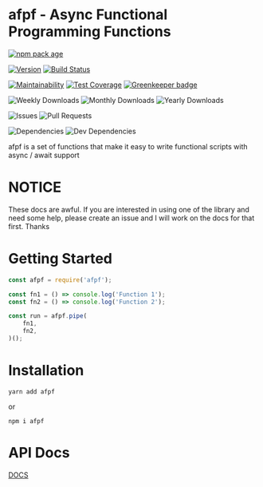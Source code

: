 # afpf - Async Functional Programming Functions

[![npm pack age](https://nodei.co/npm/afpf.png?downloads=true&downloadRank=true&stars=true)](https://npmjs.org/package/afpf)

[![Version](https://badge.fury.io/js/afpf.svg)](https://npmjs.org/package/afpf) [![Build Status](https://travis-ci.org/Prefinem/afpf.svg)](https://travis-ci.org/Prefinem/afpf)

[![Maintainability](https://api.codeclimate.com/v1/badges/4f911850391938e811f1/maintainability)](https://codeclimate.com/github/Prefinem/afpf/maintainability) [![Test Coverage](https://api.codeclimate.com/v1/badges/4f911850391938e811f1/test_coverage)](https://codeclimate.com/github/Prefinem/afpf/test_coverage) [![Greenkeeper badge](https://badges.greenkeeper.io/Prefinem/afpf.svg)](https://greenkeeper.io/)

![Weekly Downloads](https://img.shields.io/npm/dw/afpf.svg) ![Monthly Downloads](https://img.shields.io/npm/dm/afpf.svg) ![Yearly Downloads](https://img.shields.io/npm/dy/afpf.svg)

![Issues](https://img.shields.io/github/issues/Prefinem/afpf.svg) ![Pull Requests](https://img.shields.io/github/issues-pr/Prefinem/afpf.svg)

![Dependencies](https://david-dm.org/Prefinem/afpf.svg) ![Dev Dependencies](https://david-dm.org/Prefinem/afpf/dev-status.svg)

afpf is a set of functions that make it easy to write functional scripts with async / await support

# NOTICE

These docs are awful. If you are interested in using one of the library and need some help, please create an issue and I will work on the docs for that first. Thanks

# Getting Started

```js
const afpf = require('afpf');

const fn1 = () => console.log('Function 1');
const fn2 = () => console.log('Function 2');

const run = afpf.pipe(
	fn1,
	fn2,
)();
```

# Installation

    yarn add afpf

or

    npm i afpf

# API Docs

[DOCS](https://github.com/Prefinem/afpf/blob/master/DOCS.md)
